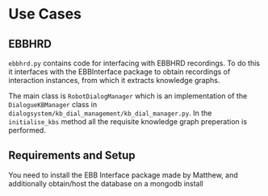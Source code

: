 # Use Cases
## EBBHRD
`ebbhrd.py` contains code for interfacing with EBBHRD recordings. To do this it interfaces with the EBBInterface package to obtain recordings of interaction instances, from which it extracts knowledge graphs.

The main class is `RobotDialogManager` which is an implementation of the `DialogueKBManager` class in 
`dialogsystem/kb_dial_management/kb_dial_manager.py`. In the `initialise_kbs` method all the requisite knowledge graph preperation is performed.

## Requirements and Setup
You need to install the EBB Interface package made by Matthew, and additionally obtain/host the database on a mongodb install
